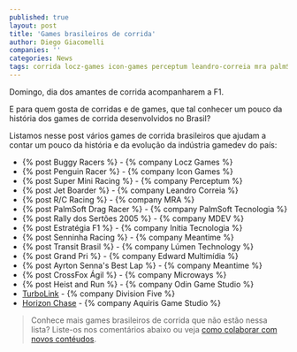 ```yaml
---
published: true
layout: post
title: 'Games brasileiros de corrida'
author: Diego Giacomelli
companies: ''
categories: News
tags: corrida locz-games icon-games perceptum leandro-correia mra palmSoft-tecnologia mdev initia-tecnologia meantime lumen-technology edward-multimídia microways odin-game-studio division-five aquiris-game-studio
---
```

Domingo, dia dos amantes de corrida acompanharem a F1.

E para quem gosta de corridas e de games, que tal conhecer um pouco da história dos games de corrida desenvolvidos no Brasil?

Listamos nesse post vários games de corrida brasileiros que ajudam a contar um pouco da história e da evolução da indústria gamedev do país:

* {% post Buggy Racers %} - {% company Locz Games %}
* {% post Penguin Racer %} - {% company Icon Games %}
* {% post Super Mini Racing %} - {% company Perceptum %}
* {% post Jet Boarder %} - {% company Leandro Correia %}
* {% post R/C Racing %} - {% company MRA %}
* {% post PalmSoft Drag Racer %} - {% company PalmSoft Tecnologia %}
* {% post Rally dos Sertões 2005 %} - {% company MDEV %}
* {% post Estratégia F1 %} - {% company Initia Tecnologia %}
* {% post Senninha Racing %} - {% company Meantime %}
* {% post Transit Brasil %} - {% company Lúmen Technology %}
* {% post Grand Pri %} - {% company Edward Multimídia %}
* {% post Ayrton Senna's Best Lap %} - {% company Meantime %}
* {% post CrossFox Ágil %} - {% company Microways %}
* {% post Heist and Run %} - {% company Odin Game Studio %}
* [TurboLink](/2015/04/03/previa-de-turbolink) - {% company Division Five %}
* [Horizon Chase](/2015/05/13/previa-de-horizon-chase-da-aquiris-game-studio) - {% company Aquiris Game Studio %}

> Conhece mais games brasileiros de corrida que não estão nessa lista? Liste-os nos comentários abaixo ou veja [como colaborar com novos contéudos](/colabore).